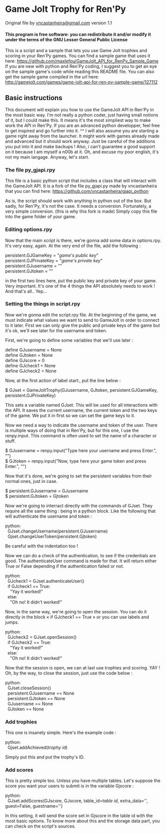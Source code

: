 # Game Jolt Trophy for Ren'Py

Original file by vncastanheira@gmail.com
version 1.1

#### This program is free software: you can redistribute it and/or modify it under the terms of the GNU Lesser General Public License

This is a script and a sample that lets you use Game Jolt trophies and scoring in your Ren'Py games.
You can find a sample game that uses it here: https://github.com/maxlefou/GameJolt_API_for_RenPy_Sample_Game If you are new with python and Ren'Py coding, I suggest you to get an eye on the sample game's code while reading this README file. You can also get the sample game compiled in the url here: http://gamejolt.com/games/game-jolt-api-for-ren-py-sample-game/127112

## Basic instructions
This document will explain you how to use the GameJolt API in Ren'Py in the most basic way. I'm not really a python coder, just having small notions of it, but I could make this. It means it's the most simpliest way to make work the API in Ren'Py. If you are an advanced python developper, feel free to get inspired and go further into it. ^^
I will also assume you are starting a game right away from the launcher. It might work with games already made and advanced but it should work anyway. Just be careful of the additions you put into it and make backups !
Also, i can't guarantee a good support on it because I am myself a n00b at it. Oh, and excuse my poor english, it's not my main langage.
Anyway, let's start.

### The file py_gjapi.rpy
This file is a basic python script that includes a class that will interact with the GameJolt API. It is a fork of the file py_gjapi.py made by vncastanheira that you can find here: https://github.com/vncastanheira/gjapi_python

As is, the script should work with anything in python out of the box. But sadly, for Ren'Py, it's not the case. It needs a conversion. Fortunately, a very simple conversion. (this is why this fork is made) 
Simply copy this file into the game folder of your game.

### Editing options.rpy
Now that the main script is there, we're gonna add some data in options.rpy. It's very easy, again. At the very end of the file, add the following :

persistent.GJGameKey = "<i>game's public key</i>"<br>
persistent.GJPrivateKey = "<i>game's private key</i>"<br>
persistent.GJusername = ""<br>
persistent.GJtoken = ""

in the first two lines here, put the public key and private key of your game. Very important. It's one of the 4 things the API absolutely needs to work !
And that's all.. Yep…

### Setting the things in script.rpy
Now we're gonna edit the script.rpy file.
At the beginning of the game, we must indicate what values we want to send to GameJolt in order to connect to it later. First we can only give the public and private keys of the game but it's ok, we'll see later for the username and token.

First, we're going to define some variables that we'll use later :

define GJusername = None<br>
define GJtoken = None<br>
define GJscore = 0<br>
define GJcheck1 = None<br>
define GJcheck2 = None

Now, at the first action of label start:, put the line below :

$ GJset = GameJoltTrophy(GJusername, GJtoken, persistent.GJGameKey, persistent.GJPrivateKey)

This sets a variable named GJset. This will be used for all interactions with the API. It saves the current username, the current token and the two keys of the game. We put it in first so we can set the game keys to it.

Now we need a way to indicate the username and token of the user. There is multiple ways of doing that in Ren'Py, but for this one, I use the renpy.input. This command is often used to set the name of a character or stuff.

$ GJusername = renpy.input("Type here your username and press Enter.", "")<br>
$ GJtoken = renpy.input("Now, type here your game token and press Enter.", "")

Now that it's done, we're going to set the persistent variables from their normal ones, just in case.

$ persistent.GJusername = GJusername<br>
$ persistent.GJtoken = Gjtoken

Now we're going to interract directly with the commands of GJset. They require all the same thing : being in a python block. Like the following that will authenticate the username and token :

python:<br>
&nbsp;&nbsp;GJset.changeUsername(persistent.GJusername)<br>
&nbsp;&nbsp;Gjset.changeUserToken(persistent.Gjtoken)

Be careful with the indentation too !

Now we can do a check of the authentication, to see if the credentials are good. The authenticateUser command is made for that. It will return either True or False depending if the authentication failed or not.

python:<br>
&nbsp;&nbsp;GJcheck1 = GJset.authenticateUser()<br>
&nbsp;&nbsp;if GJcheck1 == True:<br>
&nbsp;&nbsp;&nbsp;&nbsp;"Yay it worked!"<br>
&nbsp;&nbsp;else:<br>
&nbsp;&nbsp;&nbsp;&nbsp;"Oh no! It didn't worked!"
    
Now, in the same way, we're going to open the session. You can do it directly in the block « if GJcheck1 == True » or you can use labels and jumps.

python:<br>
&nbsp;&nbsp;GJcheck2 = GJset.openSession()<br>
&nbsp;&nbsp;if GJcheck2 == True:<br>
&nbsp;&nbsp;&nbsp;&nbsp;"Yay it worked!"<br>
&nbsp;&nbsp;else:<br>
&nbsp;&nbsp;&nbsp;&nbsp;"Oh no! It didn't worked!"

Now that the session is open, we can at last use trophies and scoring. YAY ! Oh, by the way, to close the session, just use the code below :

python:<br>
&nbsp;&nbsp;GJset.closeSession()<br>
&nbsp;&nbsp;persistent.GJusername == None<br>
&nbsp;&nbsp;persistent.GJtoken == None<br>
&nbsp;&nbsp;GJusername == None<br>
&nbsp;&nbsp;GJtoken == None

### Add trophies
This one is insanely simple. Here's the example code :

python:<br>
&nbsp;&nbsp;Gjset.addAchieved(<i>trophy id</i>)

Simply put this and put the trophy's ID.

### Add scores
This is pretty simple too. Unless you have multiple tables. Let's suppose the score you want your users to submit is in the variable Gjscore :

python:<br>
&nbsp;&nbsp;GJset.addScores(GJscore, GJscore, table_id=<i>table id</i>, extra_data='', guest=False, guestname='')

In this setting, it will send the score set in Gjscore in the table id with the most basic options. To know more about this and the storage data part, you can check on the script's sources.
